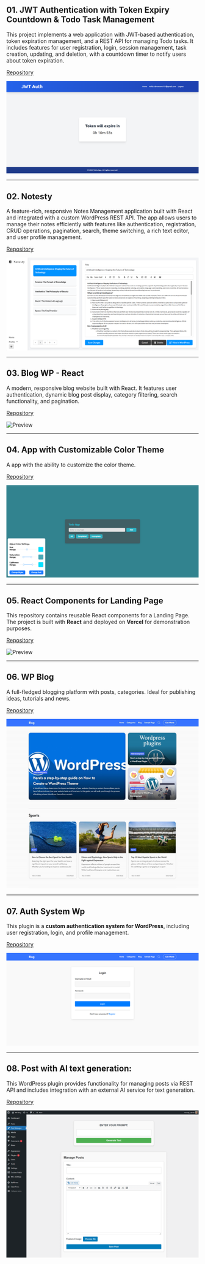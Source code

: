 ## 01. JWT Authentication with Token Expiry Countdown & Todo Task Management

This project implements a web application with JWT-based authentication, token expiration management, and a REST API for managing Todo tasks. It includes features for user registration, login, session management, task creation, updating, and deletion, with a countdown timer to notify users about token expiration.

[Repository](https://github.com/DimaWide/01-pet-todo-auth-jwt-php-react)

![Preview](https://github.com/DimaWide/01-pet-todo-auth-jwt-php-react/blob/main/public/img/jwt.png)

---

## 02. Notesty

A feature-rich, responsive Notes Management application built with React and integrated with a custom WordPress REST API. The app allows users to manage their notes efficiently with features like authentication, registration, CRUD operations, pagination, search, theme switching, a rich text editor, and user profile management.

[Repository](https://github.com/DimaWide/02-pet-notify-app-react-wp)

![Preview](https://github.com/DimaWide/02-pet-notify-app-react-wp/blob/main/src/img/main.png)

---

## 03. Blog WP - React

A modern, responsive blog website built with React. It features user authentication, dynamic blog post display, category filtering, search functionality, and pagination.

[Repository](https://github.com/DimaWide/02-pet-notify-app-react-wp)

![Preview](https://github.com/DimaWide/03-pet-blog-react-headless-wp/tree/main/src/img/main.png)

---

## 04. App with Customizable Color Theme

A app with the ability to customize the color theme.  

[Repository](https://github.com/DimaWide/04-pet-randomize-styles-react/tree/main)

![Preview](https://github.com/DimaWide/04-pet-randomize-styles-react/blob/main/src/assets/img/preview.png)

---

## 05. React Components for Landing Page

This repository contains reusable React components for a Landing Page.  
The project is built with **React** and deployed on **Vercel** for demonstration purposes.

[Repository](https://github.com/DimaWide/05-pet-react-components-landing)

![Preview](https://github.com/DimaWide/05-react-components-landing/blob/main/src/assets/preview.png)

---

## 06. WP Blog

 A full-fledged blogging platform with posts, categories. Ideal for publishing ideas, tutorials and news.

[Repository](https://github.com/DimaWide/06-pet-wp-blog-theme)

![Preview](https://github.com/DimaWide/06-pet-wp-blog-theme/blob/main/img/screencapture-dw-web-dev-online-1.jpg)

---

## 07. Auth System Wp

This plugin is a **custom authentication system for WordPress**, including user registration, login, and profile management.

[Repository](https://github.com/DimaWide/07-pet-auth-system-wp)

![Preview](https://github.com/DimaWide/07-pet-auth-system-wp/blob/main/assets/img/login.png)

---

## 08. Post with AI text generation:

This WordPress plugin provides functionality for managing posts via REST API and includes integration with an external AI service for text generation.

[Repository](https://github.com/DimaWide/08-post-manager-ai-generation-wp)

![Preview](https://github.com/DimaWide/08-post-manager-ai-generation-wp/blob/main/assets/img/preview.png)

